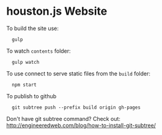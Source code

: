 # houston.js Website

To build the site use:
~~~
  gulp
~~~

To watch `contents` folder:
~~~
  gulp watch
~~~

To use connect to serve static files from the `build` folder:
~~~
  npm start
~~~

To publish to github
~~~
  git subtree push --prefix build origin gh-pages
~~~

Don't have git subtree command?
Check out: http://engineeredweb.com/blog/how-to-install-git-subtree/
